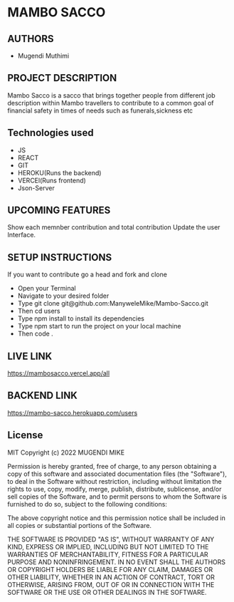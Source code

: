 # MAMBO SACCO
## AUTHORS
- Mugendi Muthimi

## PROJECT DESCRIPTION
Mambo Sacco is a sacco that brings together people from different job description within Mambo travellers to contribute to a common goal of financial safety in times of needs such as funerals,sickness etc
## Technologies used
- JS
- REACT
- GIT
- HEROKU(Runs the backend)
- VERCEl(Runs frontend)
- Json-Server
## UPCOMING FEATURES
  Show each memnber contribution and total contribution
  Update the user Interface.
## SETUP INSTRUCTIONS
If you want to contribute go a head and fork and clone
<ul>
<li>Open your Terminal</li>
<li>Navigate to your desired folder</li>
<li>Type git clone git@github.com:ManyweleMike/Mambo-Sacco.git </li>
<li>Then  cd  users</li>
<li>Type npm install to install its dependencies</li>
<li>Type npm start to run the project on your local machine</li>
<li>Then code .</li>
</ul>

## LIVE LINK
https://mambosacco.vercel.app/all
## BACKEND LINK
https://mambo-sacco.herokuapp.com/users

## License
MIT Copyright (c) 2022 MUGENDI MIKE

Permission is hereby granted, free of charge, to any person obtaining a copy of this software and associated documentation files (the "Software"), to deal in the Software without restriction, including without limitation the rights to use, copy, modify, merge, publish, distribute, sublicense, and/or sell copies of the Software, and to permit persons to whom the Software is furnished to do so, subject to the following conditions:

The above copyright notice and this permission notice shall be included in all copies or substantial portions of the Software.

THE SOFTWARE IS PROVIDED "AS IS", WITHOUT WARRANTY OF ANY KIND, EXPRESS OR IMPLIED, INCLUDING BUT NOT LIMITED TO THE WARRANTIES OF MERCHANTABILITY, FITNESS FOR A PARTICULAR PURPOSE AND NONINFRINGEMENT. IN NO EVENT SHALL THE AUTHORS OR COPYRIGHT HOLDERS BE LIABLE FOR ANY CLAIM, DAMAGES OR OTHER LIABILITY, WHETHER IN AN ACTION OF CONTRACT, TORT OR OTHERWISE, ARISING FROM, OUT OF OR IN CONNECTION WITH THE SOFTWARE OR THE USE OR OTHER DEALINGS IN THE SOFTWARE.